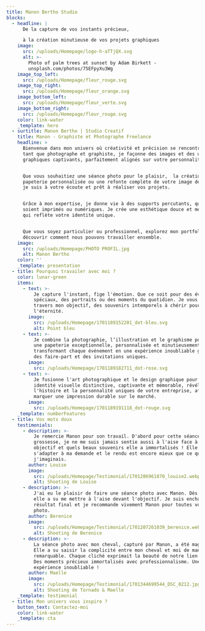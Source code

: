```yaml
---
title: Manon Bertho Studio
blocks:
  - headline: |
      De la capture de vos instants précieux,

      à la création minutieuse de vos projets graphiques
    image:
      src: /uploads/Homepage/logo-h-aTTjQX.svg
      alt: >-
        Photo of palm trees at sunset by Adam Birkett -
        unsplash.com/photos/75EFpyXu3Wg
    image_top_left:
      src: /uploads/Homepage/fleur_rouge.svg
    image_top_right:
      src: /uploads/Homepage/fleur_orange.svg
    image_bottom_left:
      src: /uploads/Homepage/fleur_verte.svg
    image_bottom_right:
      src: /uploads/Homepage/fleur_rouge.svg
    color: link-water
    _template: hero
  - surtitle: Manon Bertho | Studio Creatif
    title: Manon - Graphiste et Photographe Freelance
    headline: >
      Bienvenue dans mon univers où créativité et précision se rencontrent. En
      tant que photographe et graphiste, je façonne des images et des univers
      graphiques captivants, parfaitement alignés sur votre personnalité.


      Que vous souhaitiez une séance photo pour le plaisir,  la création de
      papeterie personnalisée ou une refonte complète de votre image de marque,
      je suis à votre écoute et prêt à réaliser vos projets.


      Grâce à mon expertise, je donne vie à des supports percutants, qu'ils
      soient imprimés ou numériques. Je crée une esthétique douce et mémorable
      qui reflète votre identité unique.


      Que vous soyez particulier ou professionnel, explorez mon portfolio pour
      découvrir comment nous pouvons travailler ensemble.
    image:
      src: /uploads/Homepage/PHOTO PROFIL.jpg
      alt: Manon Bertho
    color: ''
    _template: presentation
  - title: Pourquoi travailer avec moi ?
    color: lunar-green
    items:
      - text: >-
          Je capture l'instant, fige l'émotion. Que ce soit pour des événements
          spéciaux, des portraits ou des moments du quotidien. Je vous offre, à
          travers mon objectif, des souvenirs intemporels à chérir pour
          l'éternité.
        image:
          src: /uploads/Homepage/1701189152201_dot-bleu.svg
          alt: Point bleu
      - text: >-
          Je combine la photographie, l’illustration et le graphisme pour créer
          une papeterie exceptionnelle, personnalisée et minutieusement conçue,
          transformant chaque événement en une expérience inoubliable grâce à
          des faire-part et des invitations uniques.
        image:
          src: /uploads/Homepage/1701189182711_dot-rose.svg
      - text: >-
          Je fusionne l'art photographique et le design graphique pour créer une
          identité visuelle distinctive, captivante et mémorable, révélant
          l'histoire et la personnalité uniques de votre entreprise, afin de
          marquer une impression durable sur le marché.
        image:
          src: /uploads/Homepage/1701189191118_dot-rouge.svg
    _template: numberFeatures
  - title: Vos mots doux
    testimonials:
      - description: >-
          Je remercie Manon pour son travail. D'abord pour cette séance photo
          grossesse, je ne me suis jamais sentie aussi à l'aise face à un
          objectif et quels beaux souvenirs elle a immortalisés ! Elle a su
          s'adapter à ma demande et le rendu est encore mieux que ce que
          j'imaginais.
        author: Louise
        image:
          src: /uploads/Homepage/Testimonial/1701206961870_louise2.webp
          alt: Shooting de Louise
      - description: >-
          J'ai eu le plaisir de faire une séance photo avec Manon. Dès le début,
          elle a su me mettre à l'aise devant l'objectif. Je suis enchantée du
          résultat final et je recommande vivement Manon pour toutes vos séances
          photo.
        author: Berenice
        image:
          src: /uploads/Homepage/Testimonial/1701207261039_berenice.webp
          alt: Shooting de Berenice
      - description: >-
          La séance photo avec mon cheval, capturé par Manon, a été magique.
          Elle a su saisir la complicité entre mon cheval et moi de manière
          remarquable. Chaque cliché exprimait la beauté de notre lien unique.
          Des moments précieux immortalisés avec professionnalisme. Une
          expérience inoubliable !
        author: Maelle
        image:
          src: /uploads/Homepage/Testimonial/1701344699544_DSC_0212.jpg
          alt: Shooting de Tornado & Maelle
    _template: testimonial
  - title: Mon univers vous inspire ?
    button_text: Contactez-moi
    color: link-water
    _template: cta
---
```


